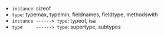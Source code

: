 - `instance`: sizeof
- `type`: typemax, typemin, fieldnames, fieldtype, methodswith
- `instance ------> type`: typeof, isa
- `type     ------> type`: supertype, subtypes
